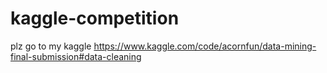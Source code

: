 # kaggle-competition
plz go to my kaggle https://www.kaggle.com/code/acornfun/data-mining-final-submission#data-cleaning
